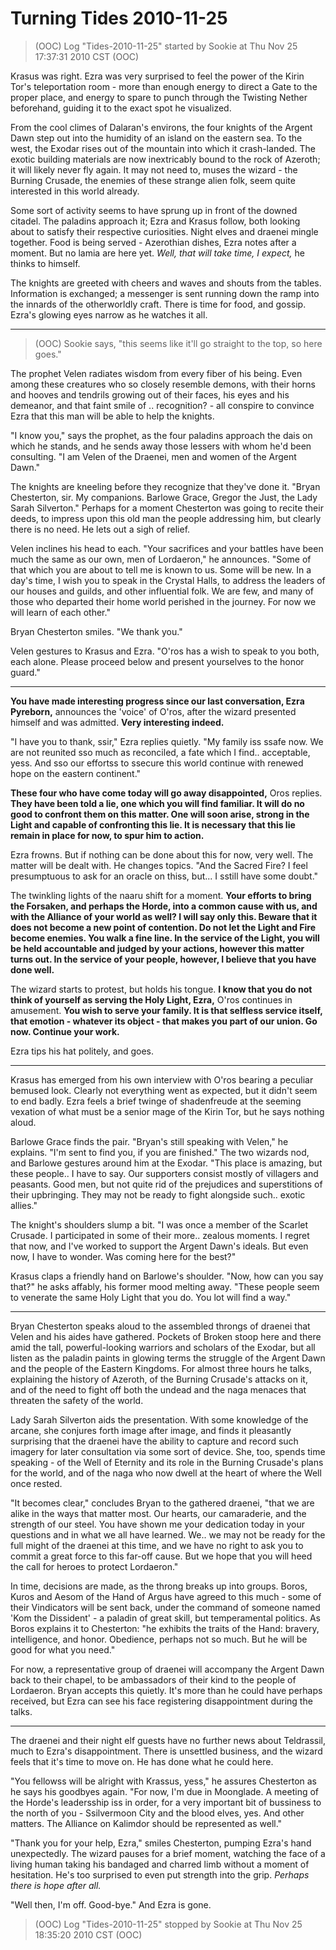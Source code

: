 <!-- TITLE: Turning Tides 2010-11-25 -->
<!-- SUBTITLE: A game log for Turning Tides -->

# Turning Tides 2010-11-25

> (OOC) Log "Tides-2010-11-25" started by Sookie at Thu Nov 25 17:37:31 2010 CST (OOC)

Krasus was right. Ezra was very surprised to feel the power of the Kirin Tor's teleportation room - more than enough energy to direct a Gate to the proper place, and energy to spare to punch through the Twisting Nether beforehand, guiding it to the exact spot he visualized.

From the cool climes of Dalaran's environs, the four knights of the Argent Dawn step out into the humidity of an island on the eastern sea. To the west, the Exodar rises out of the mountain into which it crash-landed. The exotic building materials are now inextricably bound to the rock of Azeroth; it will likely never fly again. It may not need to, muses the wizard - the Burning Crusade, the enemies of these strange alien folk, seem quite interested in this world already.

Some sort of activity seems to have sprung up in front of the downed citadel. The paladins approach it; Ezra and Krasus follow, both looking about to satisfy their respective curiosities. Night elves and draenei mingle together. Food is being served - Azerothian dishes, Ezra notes after a moment. But no lamia are here yet. _Well, that will take time, I expect,_ he thinks to himself.

The knights are greeted with cheers and waves and shouts from the tables. Information is exchanged; a messenger is sent running down the ramp into the innards of the otherworldly craft. There is time for food, and gossip. Ezra's glowing eyes narrow as he watches it all.

---

> (OOC) Sookie says, "this seems like it'll go straight to the top, so here goes."

The prophet Velen radiates wisdom from every fiber of his being. Even among these creatures who so closely resemble demons, with their horns and hooves and tendrils growing out of their faces, his eyes and his demeanor, and that faint smile of .. recognition? - all conspire to convince Ezra that this man will be able to help the knights.

"I know you," says the prophet, as the four paladins approach the dais on which he stands, and he sends away those lessers with whom he'd been consulting. "I am Velen of the Draenei, men and women of the Argent Dawn."

The knights are kneeling before they recognize that they've done it. "Bryan Chesterton, sir. My companions. Barlowe Grace, Gregor the Just, the Lady Sarah Silverton." Perhaps for a moment Chesterton was going to recite their deeds, to impress upon this old man the people addressing him, but clearly there is no need. He lets out a sigh of relief.

Velen inclines his head to each. "Your sacrifices and your battles have been much the same as our own, men of Lordaeron," he announces. "Some of that which you are about to tell me is known to us. Some will be new. In a day's time, I wish you to speak in the Crystal Halls, to address the leaders of our houses and guilds, and other influential folk. We are few, and many of those who departed their home world perished in the journey. For now we will learn of each other."

Bryan Chesterton smiles. "We thank you."

Velen gestures to Krasus and Ezra. "O'ros has a wish to speak to you both, each alone. Please proceed below and present yourselves to the honor guard."

---

**You have made interesting progress since our last conversation, Ezra Pyreborn,** announces the 'voice' of O'ros, after the wizard presented himself and was admitted. **Very interesting indeed.**

"I have you to thank, ssir," Ezra replies quietly. "My family iss ssafe now. We are not reunited sso much as reconciled, a fate which I find.. acceptable, yess. And sso our effortss to ssecure this world continue with renewed hope on the eastern continent."

**These four who have come today will go away disappointed,** Oros replies. **They have been told a lie, one which you will find familiar. It will do no good to confront them on this matter. One will soon arise, strong in the Light and capable of confronting this lie. It is necessary that this lie remain in place for now, to spur him to action.**

Ezra frowns. But if nothing can be done about this for now, very well. The matter will be dealt with. He changes topics. "And the Sacred Fire? I feel presumptuous to ask for an oracle on thiss, but... I sstill have some doubt."

The twinkling lights of the naaru shift for a moment. **Your efforts to bring the Forsaken, and perhaps the Horde, into a common cause with us, and with the Alliance of your world as well? I will say only this. Beware that it does not become a new point of contention. Do not let the Light and Fire become enemies. You walk a fine line. In the service of the Light, you will be held accountable and judged by your actions, however this matter turns out. In the service of your people, however, I believe that you have done well.**

The wizard starts to protest, but holds his tongue. **I know that you do not think of yourself as serving the Holy Light, Ezra,** O'ros continues in amusement. **You wish to serve your family. It is that selfless service itself, that emotion - whatever its object - that makes you part of our union. Go now. Continue your work.**

Ezra tips his hat politely, and goes.

---

Krasus has emerged from his own interview with O'ros bearing a peculiar bemused look. Clearly not everything went as expected, but it didn't seem to end badly. Ezra feels a brief twinge of shadenfreude at the seeming vexation of what must be a senior mage of the Kirin Tor, but he says nothing aloud.

Barlowe Grace finds the pair. "Bryan's still speaking with Velen," he explains. "I'm sent to find you, if you are finished." The two wizards nod, and Barlowe gestures around him at the Exodar. "This place is amazing, but these people.. I have to say. Our supporters consist mostly of villagers and peasants. Good men, but not quite rid of the prejudices and superstitions of their upbringing. They may not be ready to fight alongside such.. exotic allies."

The knight's shoulders slump a bit. "I was once a member of the Scarlet Crusade. I participated in some of their more.. zealous moments. I regret that now, and I've worked to support the Argent Dawn's ideals. But even now, I have to wonder. Was coming here for the best?"

Krasus claps a friendly hand on Barlowe's shoulder. "Now, how can you say that?" he asks affably, his former mood melting away. "These people seem to venerate the same Holy Light that you do. You lot will find a way."

---

Bryan Chesterton speaks aloud to the assembled throngs of draenei that Velen and his aides have gathered. Pockets of Broken stoop here and there amid the tall, powerful-looking warriors and scholars of the Exodar, but all listen as the paladin paints in glowing terms the struggle of the Argent Dawn and the people of the Eastern Kingdoms. For almost three hours he talks, explaining the history of Azeroth, of the Burning Crusade's attacks on it, and of the need to fight off both the undead and the naga menaces that threaten the safety of the world.

Lady Sarah Silverton aids the presentation. With some knowledge of the arcane, she conjures forth image after image, and finds it pleasantly surprising that the draenei have the ability to capture and record such imagery for later consultation via some sort of device. She, too, spends time speaking - of the Well of Eternity and its role in the Burning Crusade's plans for the world, and of the naga who now dwell at the heart of where the Well once rested.

"It becomes clear," concludes Bryan to the gathered draenei, "that we are alike in the ways that matter most. Our hearts, our camaraderie, and the strength of our steel. You have shown me your dedication today in your questions and in what we all have learned. We.. we may not be ready for the full might of the draenei at this time, and we have no right to ask you to commit a great force to this far-off cause. But we hope that you will heed the call for heroes to protect Lordaeron."

In time, decisions are made, as the throng breaks up into groups. Boros, Kuros and Aesom of the Hand of Argus have agreed to this much - some of their Vindicators will be sent back, under the command of someone named 'Kom the Dissident' - a paladin of great skill, but temperamental politics. As Boros explains it to Chesterton: "he exhibits the traits of the Hand: bravery, intelligence, and honor. Obedience, perhaps not so much. But he will be good for what you need."

For now, a representative group of draenei will accompany the Argent Dawn back to their chapel, to be ambassadors of their kind to the people of Lordaeron. Bryan accepts this quietly. It's more than he could have perhaps received, but Ezra can see his face registering disappointment during the talks.

---

The draenei and their night elf guests have no further news about Teldrassil, much to Ezra's disappointment. There is unsettled business, and the wizard feels that it's time to move on. He has done what he could here.

"You fellowss will be alright with Krassus, yess," he assures Chesterton as he says his goodbyes again. "For now, I'm due in Moonglade. A meeting of the Horde's leadersship iss in order, for a very important bit of bussiness to the north of you - Ssilvermoon City and the blood elves, yes. And other matters. The Alliance on Kalimdor should be represented as well."

"Thank you for your help, Ezra," smiles Chesterton, pumping Ezra's hand unexpectedly. The wizard pauses for a brief moment, watching the face of a living human taking his bandaged and charred limb without a moment of hesitation. He's too surprised to even put strength into the grip. _Perhaps there is hope after all._

"Well then, I'm off. Good-bye." And Ezra is gone.

> (OOC) Log "Tides-2010-11-25" stopped by Sookie at Thu Nov 25 18:35:20 2010 CST (OOC)